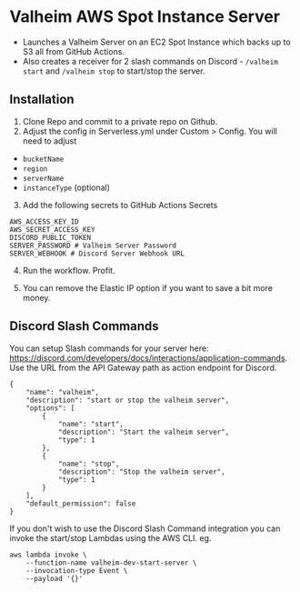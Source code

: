 # Valheim AWS Spot Instance Server
- Launches a Valheim Server on an EC2 Spot Instance which backs up to S3 all from GitHub Actions.
- Also creates a receiver for 2 slash commands on Discord - `/valheim start` and `/valheim stop` to start/stop the server.

## Installation
1. Clone Repo and commit to a private repo on Github.
2. Adjust the config in Serverless.yml under Custom > Config. You will need to adjust
  - `bucketName`
  - `region`
  - `serverName`
  - `instanceType` (optional)

3. Add the following secrets to GitHub Actions Secrets 
```
AWS_ACCESS_KEY_ID
AWS_SECRET_ACCESS_KEY
DISCORD_PUBLIC_TOKEN
SERVER_PASSWORD # Valheim Server Password
SERVER_WEBHOOK # Discord Server Webhook URL
```

4. Run the workflow. Profit.

5. You can remove the Elastic IP option if you want to save a bit more money.

## Discord Slash Commands
You can setup Slash commands for your server here: https://discord.com/developers/docs/interactions/application-commands. Use the URL from the API Gateway path as action endpoint for Discord.

```
{
    "name": "valheim",
    "description": "start or stop the valheim server",
    "options": [
        {
            "name": "start",
            "description": "Start the valheim server",
            "type": 1
        },
        {
            "name": "stop",
            "description": "Stop the valheim server",
            "type": 1
        }
    ],
    "default_permission": false
}
```

 If you don't wish to use the Discord Slash Command integration you can invoke the start/stop Lambdas using the AWS CLI. eg.

```
aws lambda invoke \
    --function-name valheim-dev-start-server \
    --invocation-type Event \
    --payload '{}'
```
